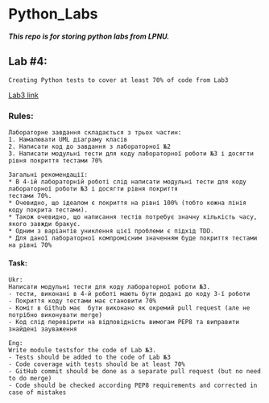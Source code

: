 # Python_Labs #
***This repo is for storing python labs from LPNU.***

## Lab #4: ##
    Creating Python tests to cover at least 70% of code from Lab3
[Lab3 link](https://github.com/dchelyuk/Python_Labs/tree/master/Lab3 "Lab3")

### Rules: ###
    Лабораторне завдання складається з трьох частин:
    1. Намалювати UML діаграму класів
    2. Написати код до завдання з лабораторної №2
    3. Написати модульні тести для коду лабораторної роботи №3 і досягти рівня покриття тестами 70%

    Загальні рекомендації:
    * В 4-ій лабораторній роботі слід написати модульні тести для коду лабораторної роботи №3 і досягти рівня покриття
    тестами 70%.
    * Очевидно, що ідеалом є покриття на рівні 100% (тобто кожна лінія коду покрита тестами).
    * Також очевидно, що написання тестів потребує значну кількість часу, якого завжди бракує.
    * Одним з варіантів униклення цієї проблеми є підхід TDD.
    * Для даної лабораторної компромісним значенням буде покриття тестами на рівні 70%

#### Task: ####
    Ukr:
    Написати модульні тести для коду лабораторної роботи №3.
    - тести, виконані в 4-й роботі мають бути додані до коду 3-ї роботи
    - Покриття коду тестами має становити 70%
    - Коміт в Github має  бути виконано як окремий pull request (але не потрібно виконувати merge)
    - Код слід перевірити на відповідність вимогам РЕР8 та виправити знайдені зауваження

    Eng:
    Write module testsfor the code of Lab №3.
    - Tests should be added to the code of Lab №3
    - Code coverage with tests should be at least 70%
    - GitHub commit should be done as a separate pull request (but no need to do merge)
    - Code should be checked according PEP8 requirements and corrected in case of mistakes